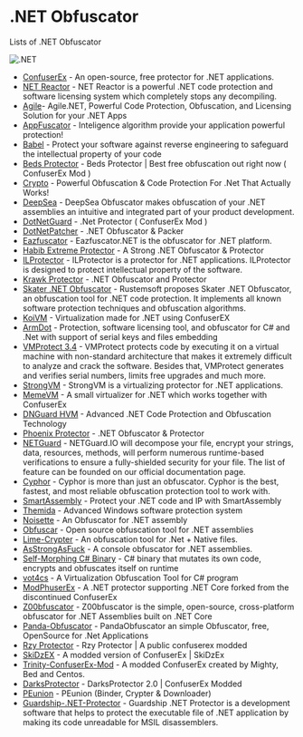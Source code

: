 # .NET Obfuscator

 Lists of .NET Obfuscator
 
![.NET](https://www.mindphp.com/images/knowledge/IT/Microsoft_.NET_logo.png)

* [ConfuserEx](https://github.com/yck1509/ConfuserEx) - An open-source, free protector for .NET applications.
* [NET Reactor](https://www.eziriz.com/) - NET Reactor is a powerful .NET code protection and software licensing system which completely stops any decompiling.
* [Agile](https://secureteam.net/acode-features-detailed)- Agile.NET, Powerful Code Protection, Obfuscation, and Licensing Solution for your .NET Apps
* [AppFuscator](https://appfuscator.com/) - Inteligence algorithm provide your application powerful protection! 
* [Babel](https://www.babelfor.net/) - Protect your software against reverse engineering to safeguard the intellectual property of your code
* [Beds Protector](https://github.com/BedTheGod/ConfuserEx-Mod-By-Bed) - Beds Protector | Best free obfuscation out right now ( ConfuserEx Mod )
* [Crypto](https://www.ssware.com/cryptoobfuscator/obfuscator-net.htm) - Powerful Obfuscation & Code Protection For .Net That Actually Works!
* [DeepSea](https://deepsea-obfuscator.soft112.com/) - DeepSea Obfuscator makes obfuscation of your .NET assemblies an intuitive and integrated part of your product development.
* [DotNetGuard](https://github.com/Modify24x7/DotNetGuard) - .Net Protector ( ConfuserEx Mod )
* [DotNetPatcher](https://www.upload.ee/files/11446368/DotNetPatcher.rar.html) - .NET Obfuscator & Packer
* [Eazfuscator](https://www.gapotchenko.com/eazfuscator.net) - Eazfuscator.NET is the obfuscator for .NET platform. 
* [Habib Extreme Protector](https://discord.gg/rQ4P6ZV) - A Strong .NET Obfuscator & Protector
* [ILProtector](http://www.vgrsoft.net/Products/ILProtector) - ILProtector is a protector for .NET applications. ILProtector is designed to protect intellectual property of the software.
* [Krawk Protector](https://github.com/cristlxrd/Krawk-Protector) - .NET Obfuscator and Protector 
* [Skater .NET Obfuscator](http://rustemsoft.com/obfuscator.aspx) - Rustemsoft proposes Skater .NET Obfuscator, an obfuscation tool for .NET code protection. It implements all known software protection techniques and obfuscation algorithms.
* [KoiVM](https://github.com/Loksie/KoiVM-Virtualization) - Virtualization made for .NET using ConfuserEX 
* [ArmDot](https://www.armdot.com/) - Protection, software licensing tool, and obfuscator for C# and .Net with support of serial keys and files embedding
* [VMProtect 3.4](https://vmpsoft.com/20190803/vmprotect-3-4/) - VMProtect protects code by executing it on a virtual machine with non-standard architecture that makes it extremely difficult to analyze and crack the software. Besides that, VMProtect generates and verifies serial numbers, limits free upgrades and much more.
* [StrongVM](https://github.com/Modify24x7/StrongVM) - StrongVM is a virtualizing protector for .NET applications. 
* [MemeVM](https://github.com/TobitoFatitoNulled/MemeVM) - A small virtualizer for .NET which works together with ConfuserEx 
* [DNGuard HVM](http://www.dnguard.net/index.php) - Advanced .NET Code Protection and Obfuscation Technology
* [Phoenix Protector](https://ntcore.com/?page_id=384) - .NET Obfuscator & Protector
* [NETGuard](https://netguard.io/) - NETGuard.IO will decompose your file, encrypt your strings, data, resources, methods, will perform numerous runtime-based verifications to ensure a fully-shielded security for your file. The list of feature can be founded on our official documentation page. 
* [Cyphor](https://cyphor.net/details) - Cyphor is more than just an obfuscator. Cyphor is the best, fastest, and most reliable obfuscation protection tool to work with.
* [SmartAssembly](https://www.red-gate.com/products/dotnet-development/smartassembly/) - Protect your .NET code and IP with SmartAssembly
* [Themida](https://www.oreans.com/Themida.php) - Advanced Windows software protection system
* [Noisette](https://github.com/XenocodeRCE/Noisette-Obfuscator) - An Obfuscator for .NET assembly 
* [Obfuscar](https://github.com/obfuscar/obfuscar) - Open source obfuscation tool for .NET assemblies
* [Lime-Crypter](https://github.com/NYAN-x-CAT/Lime-Crypter) - An obfuscation tool for .Net + Native files.
* [AsStrongAsFuck](https://github.com/Charterino/AsStrongAsFuck) - A console obfuscator for .NET assemblies.
* [Self-Morphing C# Binary](https://github.com/bytecode77/self-morphing-csharp-binary) - C# binary that mutates its own code, encrypts and obfuscates itself on runtime
* [vot4cs](https://github.com/tum-i22/vot4cs) - A Virtualization Obfuscation Tool for C# program
* [ModPhuserEx](https://github.com/0xFireball/ModPhuserEx) - A .NET protector supporting .NET Core forked from the discontinued ConfuserEx
* [Z00bfuscator](https://github.com/Dentrax/Z00bfuscator) - Z00bfuscator is the simple, open-source, cross-platform obfuscator for .NET Assemblies built on .NET Core 
* [Panda-Obfuscator](https://github.com/barotyson/Panda-Obfuscator) - PandaObfuscator an simple Obfuscator, free, OpenSource for .Net Applications 
* [Rzy Protector](https://github.com/Riziebtw/RzyProtector) - Rzy Protector | A public confuserex modded
* [SkiDzEX](https://github.com/NotPrab/SkiDzEX) - A modded version of ConfuserEx | SkiDzEx
* [Trinity-ConfuserEx-Mod](https://github.com/TrinityNET/Trinity-ConfuserEx-Mod) - A modded ConfuserEx created by Mighty, Bed and Centos. 
* [DarksProtector](https://github.com/BillytheButcher/DarksProtector) - DarksProtector 2.0 | ConfuserEx Modded 
* [PEunion](https://github.com/bytecode77/pe-union) - PEunion (Binder, Crypter & Downloader)
* [Guardship-.NET-Protector](https://github.com/Rustemsoft/Guardship-.NET-Protector) - Guardship .NET Protector is a development software that helps to protect the executable file of .NET application by making its code unreadable for MSIL disassemblers.



 
